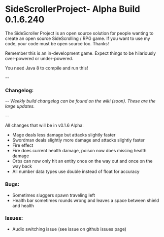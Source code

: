 # SideScrollerProject- Alpha Build 0.1.6.240

The SideScroller Project is an open source solution for people wanting to create an open source SideScrolling / RPG game. If you want to use my code, your code must be open source too. Thanks!

Remember this is an in-development game. Expect things to be hilariously over-powered or under-powered.

You need Java 8 to compile and run this!

--

### Changelog: 

--
*Weekly build changelog can be found on the wiki (soon). These are the large updates.*

--

All changes that will be in v0.1.6 Alpha:
- Mage deals less damage but attacks slightly faster
- Swordman deals slightly more damage and attacks slightly faster
- Fire effect
- Fire does current health damage, poison now does missing health damage
- Orbs can now only hit an entity once on the way out and once on the way back
- All number data types use double instead of float for accuracy

### Bugs:
- Sometimes sluggers spawn traveling left
- Health bar sometimes rounds wrong and leaves a space between shield and health

### Issues:
- Audio switching issue (see issue on github issues page)